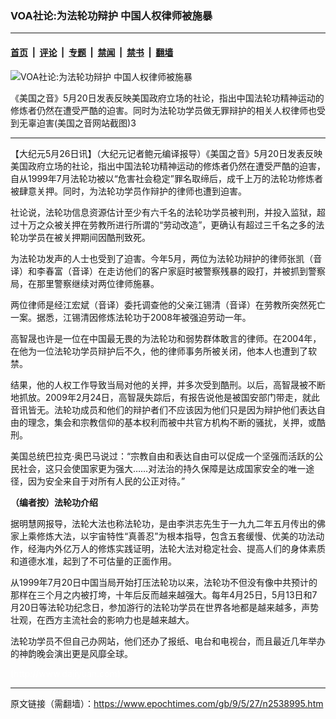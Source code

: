 ### VOA社论:为法轮功辩护 中国人权律师被施暴

---

#### [首页](../../../..?n2538995) &nbsp;|&nbsp; [评论](../../../../../epoch-comment?n2538995) &nbsp;|&nbsp; [专题](../../../../../epoch-special?n2538995) &nbsp;|&nbsp; [禁闻](../../../../../epoch-news?n2538995) &nbsp;|&nbsp; [禁书](../../../../../books?n2538995) &nbsp;|&nbsp; [翻墙](https://github.com/gfw-breaker/nogfw/blob/master/README.md?n2538995)


<div><img alt="VOA社论:为法轮功辩护 中国人权律师被施暴" class="attachment-djy_600_400 size-djy_600_400 wp-post-image" src="https://i.epochtimes.com/assets/uploads/2009/05/905261335141813-574x400.jpg"/>
<div class="caption">
 <p>
  《美国之音》5月20日发表反映美国政府立场的社论，指出中国法轮功精神运动的修炼者仍然在遭受严酷的迫害。同时为法轮功学员做无罪辩护的相关人权律师也受到无辜迫害(美国之音网站截图)3
 </p>
</div></div><hr/><div class="post_content" id="artbody" itemprop="articleBody">
 <!-- article content begin -->
 <p>
  【大纪元5月26日讯】（大纪元记者鲍元编译报导）《美国之音》5月20日发表反映美国政府立场的社论，指出中国法轮功精神运动的修炼者仍然在遭受严酷的迫害，自从1999年7月法轮功被以“危害社会稳定”罪名取缔后，成千上万的法轮功修炼者被肆意关押。同时，为法轮功学员作辩护的律师也遭到迫害。
 </p>
 <p>
  社论说，法轮功信息资源估计至少有六千名的法轮功学员被判刑，并投入监狱，超过十万之众被关押在劳教所进行所谓的“劳动改造”，更确认有超过三千名之多的法轮功学员在被关押期间因酷刑致死。
 </p>
 <p>
  为法轮功发声的人士也受到了迫害。今年5月，两位为法轮功辩护的律师张凯（音译）和李春富（音译）在走访他们的客户家庭时被警察残暴的殴打，并被抓到警察局，在那里警察继续对两位律师施暴。
 </p>
 <p>
  两位律师是经江宏斌（音译）委托调查他的父亲江锡清（音译）在劳教所突然死亡一案。据悉，江锡清因修炼法轮功于2008年被强迫劳动一年。
 </p>
 <p>
  高智晟也许是一位在中国最无畏的为法轮功和弱势群体敢言的律师。在2004年，在他为一位法轮功学员辩护后不久，他的律师事务所被关闭，他本人也遭到了软禁。
 </p>
 <p>
  结果，他的人权工作导致当局对他的关押，并多次受到酷刑。以后，高智晟被不断地抓放。2009年2月24日，高智晟失踪后，有报告说他是被国安部门带走，就此音讯皆无。法轮功成员和他们的辩护者们不应该因为他们只是因为辩护他们表达自由的理念，集会和宗教信仰的基本权利而被中共官方机构不断的骚扰，关押，或酷刑。
 </p>
 <p>
  美国总统巴拉克·奥巴马说过：“宗教自由和表达自由可以促成一个坚强而活跃的公民社会，这只会使国家更为强大……对法治的持久保障是达成国家安全的唯一途径，因为安全来自于对所有人民的公正对待。”
 </p>
 <p>
  <b>
   （编者按）法轮功介绍
  </b>
 </p>
 <p>
  据明慧网报导，法轮大法也称法轮功，是由李洪志先生于一九九二年五月传出的佛家上乘修炼大法，以宇宙特性“真善忍”为根本指导，包含五套缓慢、优美的功法动作，经海内外亿万人的修炼实践证明，法轮大法对稳定社会、提高人们的身体素质和道德水准，起到了不可估量的正面作用。
 </p>
 <p>
  从1999年7月20日中国当局开始打压法轮功以来，法轮功不但没有像中共预计的那样在三个月之内被打垮，十年后反而越来越强大。每年4月25日，5月13日和7月20日等法轮功纪念日，参加游行的法轮功学员在世界各地都是越来越多，声势壮观，在西方主流社会的影响力也是越来越大。
 </p>
 <p>
  法轮功学员不但自己办网站，他们还办了报纸、电台和电视台，而且最近几年举办的神韵晚会演出更是风靡全球。
 </p>
 <p>
  <font color="#ffffff">
   (http://www.dajiyuan.com)
  </font>
 </p>
 <!-- article content end -->
 <div id="below_article_ad">
 </div>
</div>


---

原文链接（需翻墙）：https://www.epochtimes.com/gb/9/5/27/n2538995.htm
